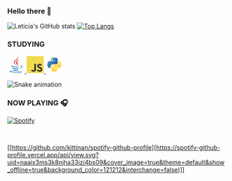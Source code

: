 ### Hello there 👋

<!--
**mareshbard/mareshbard** is a ✨ _special_ ✨ repository because its `README.md` (this file) appears on your GitHub profile.


-->
![Leticia's GitHub stats](https://github-readme-stats.vercel.app/api?username=mareshbard&show_icons=true&theme=tokyonight)
[![Top Langs](https://github-readme-stats.vercel.app/api/top-langs/?username=mareshbard&show_icons=true&theme=tokyonight)](https://github.com/mareshbard/github-readme-stats)

### STUDYING
<p align="left"> <a href="https://www.java.com" target="_blank" rel="noreferrer"> <img src="https://raw.githubusercontent.com/devicons/devicon/master/icons/java/java-original.svg" alt="java" width="40" height="40"/> </a> <a href="https://developer.mozilla.org/en-US/docs/Web/JavaScript" target="_blank" rel="noreferrer"> <img src="https://raw.githubusercontent.com/devicons/devicon/master/icons/javascript/javascript-original.svg" alt="javascript" width="40" height="40"/> </a> <a href="https://www.python.org" target="_blank" rel="noreferrer"> <img src="https://raw.githubusercontent.com/devicons/devicon/master/icons/python/python-original.svg" alt="python" width="40" height="40"/> </a> </p>

![Snake animation](https://github.com/mareshbard/mareshbard/blob/output/github-contribution-grid-snake.svg)

### NOW PLAYING 🎧

[![Spotify](https://github-readme-remake.vercel.app/api/spotify)]([https://open.spotify.com/album/151w1FgRZfnKZA9FEcg9Z3?si=f60d996868124ce2)
<br/>

 

[[https://github.com/kittinan/spotify-github-profile][https://spotify-github-profile.vercel.app/api/view.svg?uid=naaix3ms3k8njha33izi4bs09&cover_image=true&theme=default&show_offline=true&background_color=121212&interchange=false)]]
   